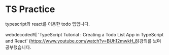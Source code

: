 # TS Practice

typescript와 react를 이용한 todo 앱입니다.

webdecoded의 'TypeScript Tutorial : Creating a Todo List App in TypeScript and React' (https://www.youtube.com/watch?v=BUh12mwkH_8)강의를 보며 공부했습니다.
